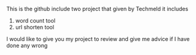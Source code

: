This is the github include two project 
that given by Techmeld it includes
1) word count tool
2) url shorten tool

I would like to give you my project to review and give me advice if I have done any wrong 

